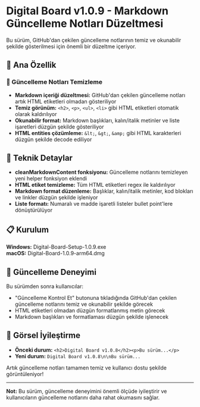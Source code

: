 # Digital Board v1.0.9 - Markdown Güncelleme Notları Düzeltmesi

Bu sürüm, GitHub'dan çekilen güncelleme notlarının temiz ve okunabilir şekilde gösterilmesi için önemli bir düzeltme içeriyor.

## 🎯 Ana Özellik

### 📝 Güncelleme Notları Temizleme
- **Markdown içeriği düzeltmesi:** GitHub'dan çekilen güncelleme notları artık HTML etiketleri olmadan gösteriliyor
- **Temiz görünüm:** `<h2>`, `<p>`, `<ul>`, `<li>` gibi HTML etiketleri otomatik olarak kaldırılıyor
- **Okunabilir format:** Markdown başlıkları, kalın/italik metinler ve liste işaretleri düzgün şekilde gösteriliyor
- **HTML entities çözümleme:** `&lt;`, `&gt;`, `&amp;` gibi HTML karakterleri düzgün şekilde decode ediliyor

## 🔧 Teknik Detaylar

- **cleanMarkdownContent fonksiyonu:** Güncelleme notlarını temizleyen yeni helper fonksiyon eklendi
- **HTML etiket temizleme:** Tüm HTML etiketleri regex ile kaldırılıyor
- **Markdown format düzenleme:** Başlıklar, kalın/italik metinler, kod blokları ve linkler düzgün şekilde işleniyor
- **Liste formatı:** Numaralı ve madde işaretli listeler bullet point'lere dönüştürülüyor

## 📋 Kurulum

**Windows:** Digital-Board-Setup-1.0.9.exe  
**macOS:** Digital-Board-1.0.9-arm64.dmg

## 🔄 Güncelleme Deneyimi

Bu sürümden sonra kullanıcılar:
- "Güncelleme Kontrol Et" butonuna tıkladığında GitHub'dan çekilen güncelleme notlarını temiz ve okunabilir şekilde görecek
- HTML etiketleri olmadan düzgün formatlanmış metin görecek
- Markdown başlıkları ve formatlaması düzgün şekilde işlenecek

## 🎨 Görsel İyileştirme

- **Önceki durum:** `<h2>Digital Board v1.0.8</h2><p>Bu sürüm...</p>`
- **Yeni durum:** `Digital Board v1.0.8\n\nBu sürüm...`

Artık güncelleme notları tamamen temiz ve kullanıcı dostu şekilde görüntüleniyor!

---

**Not:** Bu sürüm, güncelleme deneyimini önemli ölçüde iyileştirir ve kullanıcıların güncelleme notlarını daha rahat okumasını sağlar.
